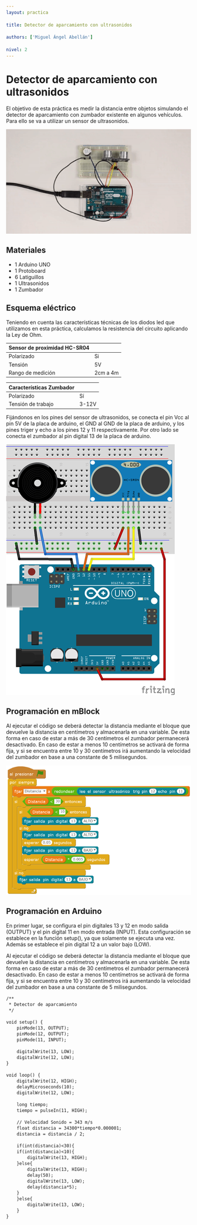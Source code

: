 ```yaml
---
layout: practica

title: Detector de aparcamiento con ultrasonidos

authors: ['Miguel Ángel Abellán']

nivel: 2
---
```


# Detector de aparcamiento con ultrasonidos

El objetivo de esta práctica es medir la distancia entre objetos simulando el detector de aparcamiento con zumbador existente en algunos vehículos. Para ello se va a utilizar un sensor de ultrasonidos.

![](practica.gif)

## Materiales

- 1 Arduino UNO
- 1 Protoboard
- 6 Latiguillos
- 1 Ultrasonidos
- 1 Zumbador

## Esquema eléctrico

Teniendo en cuenta las características técnicas de los diodos led que utilizamos en esta práctica, calculamos la resistencia del circuito aplicando la Ley de Ohm.

| Sensor de proximidad HC-SR04  |           |
| ----------------------------- | --------- |
| Polarizado                    | Si        |
| Tensión                       | 5V        |
| Rango de medición             | 2cm a 4m  |

| Características Zumbador         |        |
| -------------------------------- | ------ |
| Polarizado                       | Sí     |
| Tensión de trabajo               | 3-12V  |

Fijándonos en los pines del sensor de ultrasonidos, se conecta el pin Vcc al pin 5V de la placa de arduino, el GND al GND de la placa de arduino, y los pines triger y echo a los pines 12 y 11 respectivamente. Por otro lado se conecta el zumbador al pin digital 13 de la placa de arduino.

![](fritzing.png)

## Programación en mBlock

Al ejecutar el código se deberá detectar la distancia mediante el bloque que devuelve la distancia en centímetros y almacenarla en una variable. De esta forma en caso de estar a más de 30 centímetros el zumbador permanecerá desactivado. En caso de estar a menos 10 centímetros se activará de forma fija, y si se encuentra entre 10 y 30 centímetros irá aumentando la velocidad del zumbador en base a una constante de 5 milisegundos.

![](mblock.png)

## Programación en Arduino

En primer lugar, se configura el pin digitales 13 y 12 en modo salida (OUTPUT) y el pin digital 11 en modo entrada (INPUT). Esta configuración se establece en la función setup(), ya que solamente se ejecuta una vez. Además se establece el pin digital 12 a un valor bajo (LOW).

Al ejecutar el código se deberá detectar la distancia mediante el bloque que devuelve la distancia en centímetros y almacenarla en una variable. De esta forma en caso de estar a más de 30 centímetros el zumbador permanecerá desactivado. En caso de estar a menos 10 centímetros se activará de forma fija, y si se encuentra entre 10 y 30 centímetros irá aumentando la velocidad del zumbador en base a una constante de 5 milisegundos.

```
/**
 * Detector de aparcamiento
 */

void setup() {
    pinMode(13, OUTPUT);
    pinMode(12, OUTPUT);
    pinMode(11, INPUT);
    
    digitalWrite(13, LOW);
    digitalWrite(12, LOW);
}

void loop() {
    digitalWrite(12, HIGH);
    delayMicroseconds(10);
    digitalWrite(12, LOW);
    
    long tiempo;
    tiempo = pulseIn(11, HIGH);
    
    // Velocidad Sonido = 343 m/s
    float distancia = 34300*tiempo*0.000001;
    distancia = distancia / 2;
    
    if(int(distancia)<30){
    if(int(distancia)<10){
        digitalWrite(13, HIGH);
    }else{
        digitalWrite(13, HIGH);
        delay(50);
        digitalWrite(13, LOW);
        delay(distancia*5);
    }
    }else{
        digitalWrite(13, LOW);
    }
}
```
